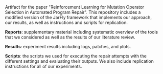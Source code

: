Artifact for the paper "Reinforcement Learning for Mutation Operator Selection in Automated Program Repair". This repository includes a modified version of the JarFly framework that implements our approach, our results, as well as instructions and scripts for replication.

**Reports**: supplementary material including systematic overview of the tools that we considered as well as the results of our literature review.

**Results**: experiment results including logs, patches, and plots. 

**Scripts**: the scripts we used for executing the repair attempts with the different settings and evaluating their outputs. We also include replication instructions for all of our experiments.
